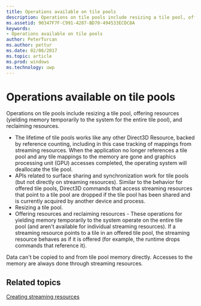 ---title: Operations available on tile poolsdescription: Operations on tile pools include resizing a tile pool, offering resources (yielding memory temporarily to the system for the entire tile pool), and reclaiming resources.ms.assetid: 90347F7F-C991-4287-BD70-494533ECDC8Akeywords:- Operations available on tile poolsauthor: PeterTurcanms.author: petturms.date: 02/08/2017ms.topic: articlems.prod: windowsms.technology: uwp---# Operations available on tile poolsOperations on tile pools include resizing a tile pool, offering resources (yielding memory temporarily to the system for the entire tile pool), and reclaiming resources.-   The lifetime of tile pools works like any other Direct3D Resource, backed by reference counting, including in this case tracking of mappings from streaming resources. When the application no longer references a tile pool and any tile mappings to the memory are gone and graphics processing unit (GPU) accesses completed, the operating system will deallocate the tile pool.-   APIs related to surface sharing and synchronization work for tile pools (but not directly on streaming resources). Similar to the behavior for offered tile pools, Direct3D commands that access streaming resources that point to a tile pool are dropped if the tile pool has been shared and is currently acquired by another device and process.-   Resizing a tile pool.-   Offering resources and reclaiming resources - These operations for yielding memory temporarily to the system operate on the entire tile pool (and aren't available for individual streaming resources). If a streaming resource points to a tile in an offered tile pool, the streaming resource behaves as if it is offered (for example, the runtime drops commands that reference it).Data can't be copied to and from tile pool memory directly. Accesses to the memory are always done through streaming resources.## <span id="related-topics"></span>Related topics[Creating streaming resources](creating-streaming-resources.md)  